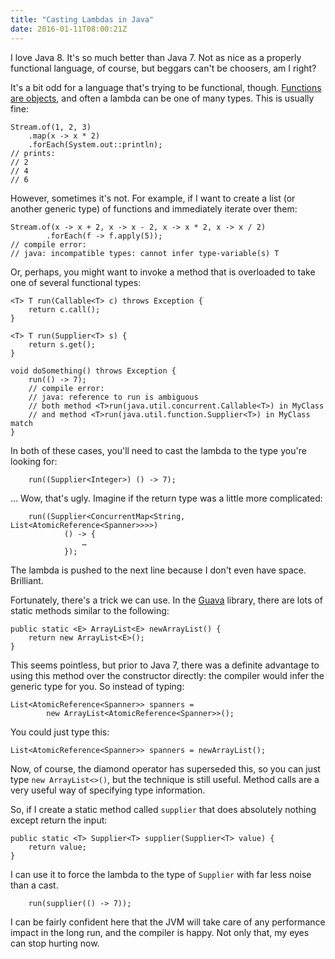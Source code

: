```yaml
---
title: "Casting Lambdas in Java"
date: 2016-01-11T08:00:21Z
---
```


I love Java 8. It's so much better than Java 7. Not as nice as a properly functional language, of course, but beggars can't be choosers, am I right?

It's a bit odd for a language that's trying to be functional, though. [Functions are objects][Functions are Objects: the other point of view], and often a lambda can be one of many types. This is usually fine:

    Stream.of(1, 2, 3)
        .map(x -> x * 2)
        .forEach(System.out::println);
    // prints:
    // 2
    // 4
    // 6

However, sometimes it's not. For example, if I want to create a list (or another generic type) of functions and immediately iterate over them:

    Stream.of(x -> x + 2, x -> x - 2, x -> x * 2, x -> x / 2)
            .forEach(f -> f.apply(5));
    // compile error:
    // java: incompatible types: cannot infer type-variable(s) T

Or, perhaps, you might want to invoke a method that is overloaded to take one of several functional types:

    <T> T run(Callable<T> c) throws Exception {
        return c.call();
    }

    <T> T run(Supplier<T> s) {
        return s.get();
    }

    void doSomething() throws Exception {
        run(() -> 7);
        // compile error:
        // java: reference to run is ambiguous
        // both method <T>run(java.util.concurrent.Callable<T>) in MyClass
        // and method <T>run(java.util.function.Supplier<T>) in MyClass match
    }

In both of these cases, you'll need to cast the lambda to the type you're looking for:

        run((Supplier<Integer>) () -> 7);

… Wow, that's ugly. Imagine if the return type was a little more complicated:

        run((Supplier<ConcurrentMap<String, List<AtomicReference<Spanner>>>>)
                () -> {
                    …
                });

The lambda is pushed to the next line because I don't even have space. Brilliant.

Fortunately, there's a trick we can use. In the [Guava][] library, there are lots of static methods similar to the following:


    public static <E> ArrayList<E> newArrayList() {
        return new ArrayList<E>();
    }

This seems pointless, but prior to Java 7, there was a definite advantage to using this method over the constructor directly: the compiler would infer the generic type for you. So instead of typing:

    List<AtomicReference<Spanner>> spanners =
            new ArrayList<AtomicReference<Spanner>>();

You could just type this:

    List<AtomicReference<Spanner>> spanners = newArrayList();

Now, of course, the diamond operator has superseded this, so you can just type `new ArrayList<>()`, but the technique is still useful. Method calls are a very useful way of specifying type information.

So, if I create a static method called `supplier` that does absolutely nothing except return the input:

    public static <T> Supplier<T> supplier(Supplier<T> value) {
        return value;
    }

I can use it to force the lambda to the type of `Supplier` with far less noise than a cast.

        run(supplier(() -> 7));

I can be fairly confident here that the JVM will take care of any performance impact in the long run, and the compiler is happy. Not only that, my eyes can stop hurting now.

[Functions are Objects: the other point of view]: http://monospacedmonologues.com/post/58923319303/functions-are-objects-the-other-point-of-view
[Guava]: https://github.com/google/guava
